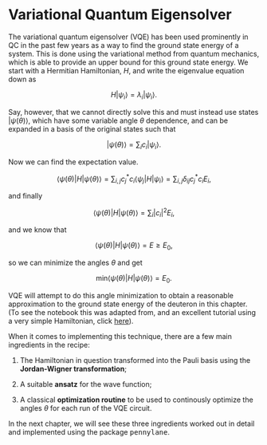 # Variational Quantum Eigensolver

The variational quantum eigensolver (VQE) has been used prominently in QC in the past few years as a way to find the ground state energy of a system. This is done using the variational method from quantum mechanics, which is able to provide an upper bound for this ground state energy. We start with a Hermitian Hamiltonian, $H$, and write the eigenvalue equation down as

$$
H | \psi_{i} \rangle = \lambda_{i} | \psi_{i} \rangle.
$$

Say, however, that we cannot directly solve this and must instead use states $| \psi(\theta) \rangle$, which have some variable angle $\theta$ dependence, and can be expanded in a basis of the original states such that

$$
| \psi(\theta) \rangle = \sum_{i} c_{i} | \psi_{i} \rangle.
$$

Now we can find the expectation value.

$$
\langle \psi(\theta) | H | \psi(\theta) \rangle = \sum_{i,j} c_{j}^{*} c_{i} \langle \psi_{j} | H | \psi_{i} \rangle = \sum_{i,j} \delta_{ij} c_{j}^{*} c_{i} E_{i},
$$

and finally 

$$
\langle \psi(\theta) | H | \psi(\theta) \rangle = \sum_{i} |c_{i}|^{2} E_{i},
$$

and we know that 

$$
\langle \psi(\theta) | H | \psi(\theta) \rangle = E \ge E_{0},
$$

so we can minimize the angles $\theta$ and get

$$
\textrm{min} \langle \psi(\theta) | H | \psi(\theta) \rangle = E_{0}.
$$

VQE will attempt to do this angle minimization to obtain a reasonable approximation to the ground state energy of the deuteron in this chapter. (To see the notebook this was adapted from, and an excellent tutorial using a very simple Hamiltonian, click [here](https://github.com/NuclearPhysicsWorkshops/FRIB-TASummerSchoolQuantumComputing/blob/main/doc/pub/lecture7/ipynb/lecture7.ipynb)).

When it comes to implementing this technique, there are a few main ingredients in the recipe:

1. The Hamiltonian in question transformed into the Pauli basis using the __Jordan-Wigner transformation__;

2. A suitable __ansatz__ for the wave function;

3. A classical __optimization routine__ to be used to continously optimize the angles $\theta$ for each run of the VQE circuit. 

In the next chapter, we will see these three ingredients worked out in detail and implemented using the package <tt>pennylane</tt>.
